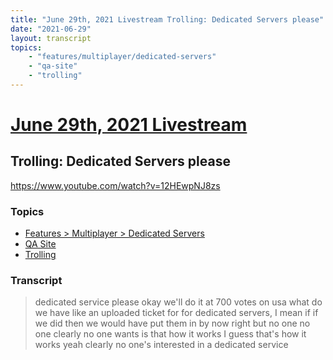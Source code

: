 ```yaml
---
title: "June 29th, 2021 Livestream Trolling: Dedicated Servers please"
date: "2021-06-29"
layout: transcript
topics:
    - "features/multiplayer/dedicated-servers"
    - "qa-site"
    - "trolling"
---
```

# [June 29th, 2021 Livestream](../2021-06-29.md)
## Trolling: Dedicated Servers please
https://www.youtube.com/watch?v=12HEwpNJ8zs

### Topics
* [Features > Multiplayer > Dedicated Servers](../topics/features/multiplayer/dedicated-servers.md)
* [QA Site](../topics/qa-site.md)
* [Trolling](../topics/trolling.md)

### Transcript

> dedicated service please okay we'll do it at 700 votes on usa what do we have like an uploaded ticket for for dedicated servers, I mean if if we did then we would have put them in by now right but no one no one clearly no one wants is that how it works I guess that's how it works yeah clearly no one's interested in a dedicated service

